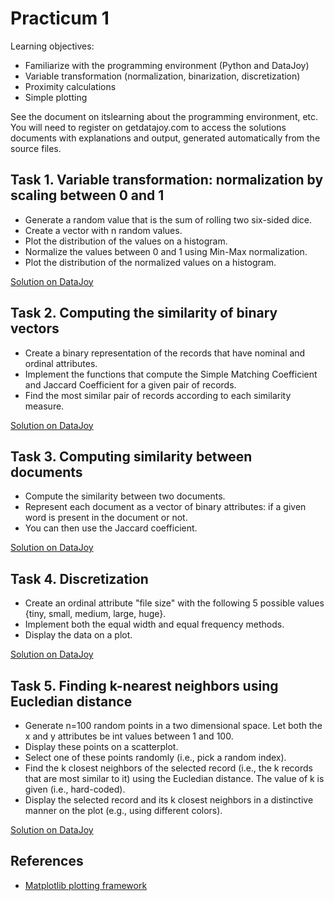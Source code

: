 Practicum 1
===========

Learning objectives:

  - Familiarize with the programming environment (Python and DataJoy)
  - Variable transformation (normalization, binarization, discretization)
  - Proximity calculations
  - Simple plotting


See the document on itslearning about the programming environment, etc.
You will need to register on getdatajoy.com to access the solutions documents 
with explanations and output, generated automatically from the source files.
  

## Task 1. Variable transformation: normalization by scaling between 0 and 1
 
  - Generate a random value that is the sum of rolling two six-sided dice.
  - Create a vector with n random values.
  - Plot the distribution of the values on a histogram.
  - Normalize the values between 0 and 1 using Min-Max normalization.
  - Plot the distribution of the normalized values on a histogram.

[Solution on DataJoy](https://www.getdatajoy.com/examples/55e04451896c84651dfcfe41)


## Task 2. Computing the similarity of binary vectors

  - Create a binary representation of the records that have nominal and ordinal attributes.
  - Implement the functions that compute the Simple Matching Coefficient and Jaccard Coefficient for a given pair of records.
  - Find the most similar pair of records according to each similarity measure.

[Solution on DataJoy](https://www.getdatajoy.com/examples/55e04682896c84651dfcfe45)


## Task 3. Computing similarity between documents

  - Compute the similarity between two documents.
  - Represent each document as a vector of binary attributes: if a given word is present in the document or not.
  - You can then use the Jaccard coefficient.

[Solution on DataJoy](https://www.getdatajoy.com/examples/55e048aa896c84651dfcfe4c)


## Task 4. Discretization

  - Create an ordinal attribute "file size" with the following 5 possible values {tiny, small, medium, large, huge}.
  - Implement both the equal width and equal frequency methods.
  - Display the data on a plot. 

[Solution on DataJoy](https://www.getdatajoy.com/examples/55e0498f896c84651dfcfe4e)
  

## Task 5. Finding k-nearest neighbors using Eucledian distance

  - Generate n=100 random points in a two dimensional space. Let both the x and y attributes be int values between 1 and 100.
  - Display these points on a scatterplot.
  - Select one of these points randomly (i.e., pick a random index).
  - Find the k closest neighbors of the selected record (i.e., the k records that are most similar to it) using the Eucledian distance. The value of k is given (i.e., hard-coded).
  - Display the selected record and its k closest neighbors in a distinctive manner on the plot (e.g., using different colors).
  
[Solution on DataJoy](https://www.getdatajoy.com/examples/55e04be4896c84651dfcfe59)


## References

  - [Matplotlib plotting framework](http://matplotlib.org/api/pyplot_api.html)
    